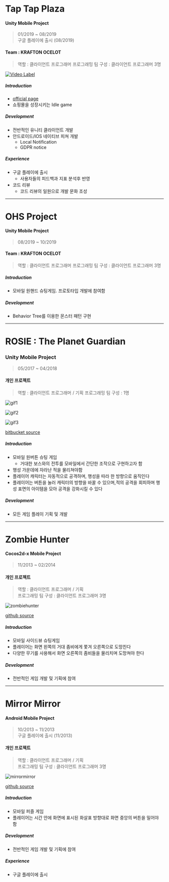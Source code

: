# Tap Tap Plaza
    
#### Unity Mobile Project
> 01/2019 ~ 08/2019  
> 구글 플레이에 출시 (08/2019)

#### Team : KRAFTON OCELOT
> 역할 : 클라이언트 프로그래머
> 프로그래밍 팀 구성 : 클라이언트 프로그래머 3명

[![Video Label](http://img.youtube.com/vi/LVwMEJusWXg/0.jpg)](https://www.youtube.com/watch?v=LVwMEJusWXg) 

##### Introduction
- [official page](http://en.pnixgames.com/games/taptapplaza)
- 쇼핑몰을 성장시키는 Idle game

##### Development
- 전반적인 유니티 클라이언트 개발
- 안드로이드/IOS 네이티브 피쳐 개발
	- Local Notification
	- GDPR notice
	
##### Experience
- 구글 플레이에 출시
	- 사용자들의 피드백과 지표 분석후 반영
- 코드 리뷰
	- 코드 리뷰의 일원으로 개발 문화 조성
  
-----
  
# OHS Project
    
#### Unity Mobile Project
> 08/2019 ~ 10/2019  

#### Team : KRAFTON OCELOT
> 역할 : 클라이언트 프로그래머
> 프로그래밍 팀 구성 : 클라이언트 프로그래머 3명

##### Introduction
- 모바일 원핸드 슈팅게임. 프로토타입 개발에 참여함

##### Development
- Behavior Tree를 이용한 몬스터 패턴 구현
  
-----
  
# ROSIE : The Planet Guardian
### Unity Mobile Project
> 05/2017 ~ 04/2018  

#### 개인 프로젝트
> 역할 : 클라이언트 프로그래머 / 기획
> 프로그래밍 팀 구성 : 1명

![gif1](/img/rosie1.gif)
  
![gif2](/img/rosie2.gif)
  
![gif3](/img/rosie3.gif)
  
[bitbucket source](https://bitbucket.org/cicadakim/rosie/src/master/)
  
##### Introduction
- 모바일 원버튼 슈팅 게임
	- 거대한 보스와의 전투를 모바일에서 간단한 조작으로 구현하고자 함
- 행성 가운데에 자라난 적을 물리쳐야함
- 플레이어 캐릭터는 자동적으로 공격하며, 행성을 따라 한 방향으로 움직인다
- 플레이어는 버튼을 눌러 캐릭터의 방향을 바꿀 수 있으며,적의 공격을 회피하며 행성 표면의 아이템을 모아 공격을 강화시킬 수 있다

##### Development
- 모든 게임 플레이 기획 및 개발
  
-----
    
# Zombie Hunter  

#### Cocos2d-x Mobile Project
> 11/2013 ~ 02/2014  

#### 개인 프로젝트
> 역할 : 클라이언트 프로그래머 / 기획  
> 프로그래밍 팀 구성 : 클라이언트 프로그래머 3명
  
![zombiehunter](/img/zombiehunter.png)
  
[github source](https://github.com/CicadaKim/ZombieHunter)

##### Introduction
- 모바일 사이드뷰 슈팅게임
- 플레이어는 화면 왼쪽의 거대 좀비에게 쫓겨 오른쪽으로 도망친다
- 다양한 무기를 사용해서 화면 오른쪽의 좀비들을 물리치며 도망쳐야 한다

##### Development
- 전반적인 게임 개발 및 기획에 참여
  
-----
  
# Mirror Mirror  

#### Android Mobile Project
> 10/2013 ~ 11/2013  
> 구글 플레이에 출시 (11/2013)

#### 개인 프로젝트
> 역할 : 클라이언트 프로그래머 / 기획  
> 프로그래밍 팀 구성 : 클라이언트 프로그래머 3명
  
![mirrormirror](/img/mirrormirror.png)
  
[github source](https://github.com/CicadaKim/MirrorMirror)

##### Introduction
- 모바일 퍼즐 게임
- 플레이어는 시간 안에 화면에 표시된 화살표 방향대로 화면 중앙의 버튼을 밀어야 함

##### Development
- 전반적인 게임 개발 및 기획에 참여
	
##### Experience
- 구글 플레이에 출시